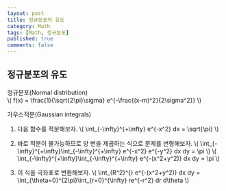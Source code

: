 ```yaml
---
layout: post
title: 정규분포의 유도
category: Math
tags: [Math, 정규분포]
published: true
comments: false
---
```


정규분포의 유도
-------------

정규분포(Normal distribution)  
\\( f(x) = \frac{1}{\sqrt{2\pi}\sigma} e^{-\frac{(x-m)^2}{2\sigma^2}} \\)

가우스적분(Gaussian integrals) 
1. 다음 함수를 적분해보자.
\\( \int\_{-\infty}^{+\infty} e^{-x^2} dx = \sqrt{\pi} \\)

2. 바로 적분이 불가능하므로 양 변을 제곱하는 식으로 문제를 변형해보자.
\\( \int\_{-\infty}^{+\infty}\int\_{-\infty}^{+\infty} e^{-x^2} e^{-y^2} dx dy = \pi \\)
\\( \int\_{-\infty}^{+\infty}\int\_{-\infty}^{+\infty} e^{-(x^2+y^2)} dx dy = \pi \\)

3. 이 식을 극좌표로 변환해보자.
\\( \int\_{R^2}^{} e^{-(x^2+y^2)} dx dy = \int\_{\theta=0}^{2\pi}\int\_{r=0}^{\infty} re^{-r^2} dr d\theta \\)
